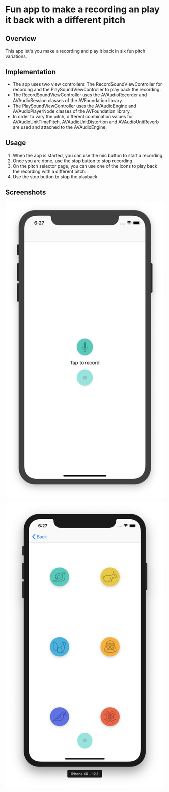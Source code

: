 # Fun app to make a recording an play it back with a different pitch

## Overview
This app let's you make a recording and play it back in six fun pitch variations.

## Implementation
* The app uses two view controllers: The RecordSoundViewController for recording and the PlaySoundViewController to play back the recording.
* The RecordSoundViewController uses the AVAudioRecorder and AVAudioSession classes of the AVFoundation library.
* The PlaySoundViewController uses the AVAudioEngine and AVAudioPlayerNode classes of the AVFoundation library. 
* In order to vary the pitch, different combination values for AVAudioUnitTimePitch, AVAudioUnitDistortion and AVAudioUnitReverb are used and attached to the AVAudioEngine.

## Usage
1. When the app is started, you can use the mic button to start a recording.
2. Once you are done, use the stop button to stop recording
3. On the pitch selector page, you can use one of the icons to play back the recording with a different pitch.
4. Use the stop button to stop the playback.

## Screenshots
![Pitch Perfect 1](screenshots/pitch-perfect-ss-1.png?raw=true "Pitch Perfect  1")

![Pitch Perfect 2](screenshots/pitch-perfect-ss-2.png?raw=true "Pitch Perfect  2")
